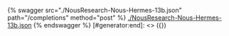 [#generator:start]: <> ({ "template": "openapi" })
{% swagger src="./NousResearch-Nous-Hermes-13b.json" path="/completions" method="post" %}
[./NousResearch-Nous-Hermes-13b.json](./NousResearch-Nous-Hermes-13b.json)
{% endswagger %}
[#generator:end]: <> ({})